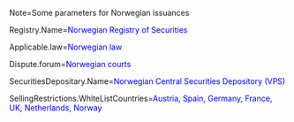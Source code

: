 Note=Some parameters for Norwegian issuances

Registry.Name=<font color="blue">Norwegian Registry of Securities</font>

Applicable.law=<font color="blue">Norwegian law</font>

Dispute.forum=<font color="blue">Norwegian courts</font>

SecuritiesDepositary.Name=<font color="blue">Norwegian Central Securities Depository (VPS)</font>

SellingRestrictions.WhiteListCountries=<font color="blue">Austria, Spain, Germany, France, UK, Netherlands, Norway</font>
